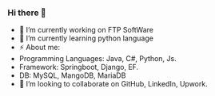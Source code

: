 ### Hi there 👋

<!--
**Thuctran2307/Thuctran2307** is a ✨ _special_ ✨ repository because its `README.md` (this file) appears on your GitHub profile.

Here are some ideas to get you started:
- ⚡ Fun fact: 
- 
-->
- 🔭 I’m currently working on FTP SoftWare
- 🌱 I’m currently learning python language
- ⚡ About me:
-    Programming Languages: Java, C#, Python, Js.
-    Framework: Springboot, Django, EF.
-    DB: MySQL, MangoDB, MariaDB
- 👯 I’m looking to collaborate on GitHub, LinkedIn, Upwork.


